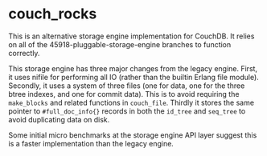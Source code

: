 couch_rocks
===

This is an alternative storage engine implementation for CouchDB. It relies on all of the 45918-pluggable-storage-engine branches to function correctly.

This storage engine has three major changes from the legacy engine. First, it uses nifile for performing all IO (rather than the builtin Erlang file module).
Secondly, it uses a system of three files (one for data, one for the three btree indexes, and one for commit data). This is to avoid requiring the `make_blocks` and related functions in `couch_file`. Thirdly it stores the same pointer to `#full_doc_info{}` records in both the `id_tree` and `seq_tree` to avoid duplicating data on disk.

Some initial micro benchmarks at the storage engine API layer suggest this is a faster implementation than the legacy engine.
